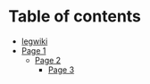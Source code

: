 # Table of contents

* [legwiki](README.md)
* [Page 1](page-1/README.md)
  * [Page 2](page-1/page-2/README.md)
    * [Page 3](page-1/page-2/page-3.md)
